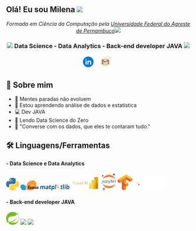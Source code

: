 <h2> Olá! Eu sou Milena <img src="https://media.giphy.com/media/kReKcfrs1YoTmt2AQt/giphy.gif" width="50"></h2>
<div align="center">
  <p>
    <em>Formada em Ciência da Computação pela <a href="http://ufape.edu.br/">Universidade Federal do Agreste de Pernambuco</a><img                      src="https://media.giphy.com/media/QytPgSOH9QoYFKBTbh/giphy.gif" width="30">
    </em>
  </p>
 </div>

<div align="center">
<h3><img src="https://media.giphy.com/media/WUlplcMpOCEmTGBtBW/giphy.gif" width="30">  Data Science - Data Analytics -  Back-end developer JAVA <img src="https://media.giphy.com/media/WUlplcMpOCEmTGBtBW/giphy.gif" width="30">  </h3>
</div>

<p align='center'>
   <a href="[https://www.linkedin.com/in/hemant-j-85518a195/](https://www.linkedin.com/in/milenamaced/)"><img height="35" src="https://github.com/MilenaMaced/MilenaMaced/blob/main/linkedIn.png"></a>&nbsp;&nbsp;
<a href="milenasantosmcd@gmail.com"><img height="35" src="https://github.com/MilenaMaced/MilenaMaced/blob/main/gmail.png"></a>&nbsp;&nbsp;
 </p>


## 🙈 Sobre mim 
- 🎯 Mentes paradas não evoluem  
- 🔨 Estou aprendendo análise de dados e estatística
- 💻 Dev JAVA
- 📘  Lendo Data Science do Zero
- 🎲 "Converse com os dados, que eles te contaram tudo."

## 🛠 Linguagens/Ferramentas 
<div>
 
  <h4> - Data Science e Data Analytics  </h4>
  <img src="https://github.com/MilenaMaced/MilenaMaced/blob/main/python.svg" width="35">
  <img src="https://github.com/MilenaMaced/MilenaMaced/blob/main/scikit-learn.svg" width="50">
  <img src="https://github.com/MilenaMaced/MilenaMaced/blob/main/matplotlib.svg" width="80"> 
  <img src="https://github.com/MilenaMaced/MilenaMaced/blob/main/power-bi.svg" width="80"> 
  <img src="https://github.com/MilenaMaced/MilenaMaced/blob/main/jupyter.svg" width="40"> 
  <img src="https://github.com/MilenaMaced/MilenaMaced/blob/main/tensorflow.svg" width="40"> 
  <img src="https://github.com/MilenaMaced/MilenaMaced/blob/main/panda.svg" width="90"> 
  
  <h4> - Back-end developer JAVA  </h4>
  <img src="https://github.com/MilenaMaced/MilenaMaced/blob/main/spring.svg" width="35"> 
  <img width="40" src="https://cdn.jsdelivr.net/gh/devicons/devicon/icons/java/java-original.svg">
  <img  width="40" src="https://cdn.jsdelivr.net/gh/devicons/devicon/icons/postgresql/postgresql-original.svg">
</div>
